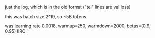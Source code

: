 just the log, which is in the old format ("tel" lines are val loss)

this was batch size 2^19, so ~5B tokens

was learning rate 0.0018, warmup=250, warmdown=2000, betas=(0.9, 0.95) IIRC

